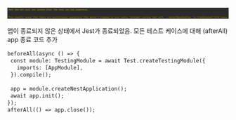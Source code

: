 ![img.png](img.png)

 앱이 종료되지 않은 상태에서 Jest가 종료되었음. 모든 테스트 케이스에 대해 (afterAll) app 종료 코드 추가
 ```tsx
beforeAll(async () => {
  const module: TestingModule = await Test.createTestingModule({
    imports: [AppModule],
  }).compile();

  app = module.createNestApplication();
  await app.init();
});
afterAll(() => app.close());
 ```